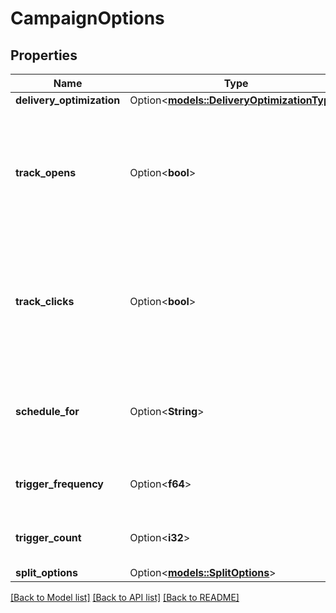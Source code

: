 # CampaignOptions

## Properties

Name | Type | Description | Notes
------------ | ------------- | ------------- | -------------
**delivery_optimization** | Option<[**models::DeliveryOptimizationType**](DeliveryOptimizationType.md)> |  | [optional]
**track_opens** | Option<**bool**> | Should the opens be tracked? If no value has been provided, Account's default setting will be used. | [optional]
**track_clicks** | Option<**bool**> | Should the clicks be tracked? If no value has been provided, Account's default setting will be used. | [optional]
**schedule_for** | Option<**String**> | Date when this Campaign is scheduled to be sent on | [optional]
**trigger_frequency** | Option<**f64**> | How often (in minutes) to send the campaign | [optional]
**trigger_count** | Option<**i32**> | How many times send the campaign | [optional]
**split_options** | Option<[**models::SplitOptions**](SplitOptions.md)> |  | [optional]

[[Back to Model list]](../README.md#documentation-for-models) [[Back to API list]](../README.md#documentation-for-api-endpoints) [[Back to README]](../README.md)


